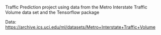 Traffic Prediction project using data from the Metro Interstate Traffic Volume data set and the Tensorflow package

Data: https://archive.ics.uci.edu/ml/datasets/Metro+Interstate+Traffic+Volume

